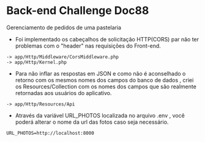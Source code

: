 # Back-end Challenge Doc88
Gerenciamento de pedidos de uma pastelaria

* Foi implementado os cabeçalhos de solicitação HTTP(CORS) par não ter problemas com o "header" nas requisições do Front-end.
````
-> app/Http/Middleware/CorsMiddleware.php
-> app/Http/Kernel.php
````
* Para não inflar as respostas em JSON e como não é aconselhado o retorno com os mesmos nomes dos campos do banco de dados , criei os Resources/Collection com os nomes dos campos que são realmente retornadas aos usuários do aplicativo.  
````
-> app/Http/Resources/Api
````
* Através da variável URL_PHOTOS localizada no arquivo .env , você poderá alterar o nome da url das fotos caso seja necessário.
 ````
 URL_PHOTOS=http://localhost:8000
 ````